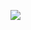 ![](https://github-readme-stats.vercel.app/api/top-langs?username=sakura31141117&show_icons=true&locale=en&layout=compact)

